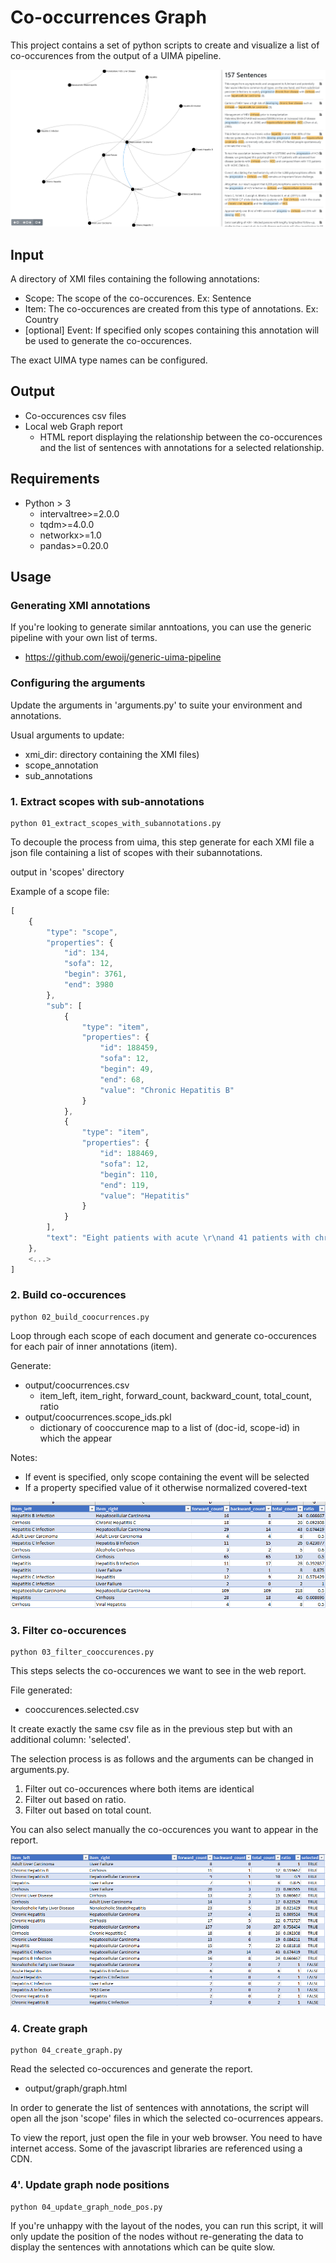 # Co-occurrences Graph

This project contains a set of python scripts to create and visualize a list of co-occurences from the output of a UIMA pipeline.

![co-occurences-image](https://raw.githubusercontent.com/ewoij/cooccurrences-graph/master/readme_images/graph.png)


## Input

A directory of XMI files containing the following annotations:
 - Scope: The scope of the co-occurences. Ex: Sentence
 - Item: The co-occurences are created from this type of annotations. Ex: Country
 - [optional] Event: If specified only scopes containing this annotation will be used to generate the co-occurences.

The exact UIMA type names can be configured.

## Output
 - Co-occurences csv files
 - Local web Graph report
    - HTML report displaying the relationship between the co-occurences and the list of sentences with annotations for a selected relationship.

## Requirements
 - Python > 3
    - intervaltree>=2.0.0
    - tqdm>=4.0.0
    - networkx>=1.0
    - pandas>=0.20.0

## Usage

### Generating XMI annotations
If you're looking to generate similar anntoations, you can use the generic pipeline with your own list of terms.
 - https://github.com/ewoij/generic-uima-pipeline

### Configuring the arguments

Update the arguments in 'arguments.py' to suite your environment and annotations.

Usual arguments to update:
 - xmi_dir: directory containing the XMI files)
 - scope_annotation
 - sub_annotations

### 1. Extract scopes with sub-annotations
```
python 01_extract_scopes_with_subannotations.py
```

To decouple the process from uima, this step generate for each XMI file a json file containing a list of scopes with their subannotations.

output in 'scopes' directory

Example of a scope file:

```javascript
[
    {
        "type": "scope",
        "properties": {
            "id": 134,
            "sofa": 12,
            "begin": 3761,
            "end": 3980
        },
        "sub": [
            {
                "type": "item",
                "properties": {
                    "id": 188459,
                    "sofa": 12,
                    "begin": 49,
                    "end": 68,
                    "value": "Chronic Hepatitis B"
                }
            },
            {
                "type": "item",
                "properties": {
                    "id": 188469,
                    "sofa": 12,
                    "begin": 110,
                    "end": 119,
                    "value": "Hepatitis"
                }
            }
        ],
        "text": "Eight patients with acute \r\nand 41 patients with chronic hepatitis B, 16 patients with \r\nchronic non-A, non-B hepatitis, and ten patients with \r\nprimary sclerosing cholangitis (PSC) were studied as dis- \r\nease controls."
    },
    <...>
]
```

### 2. Build co-occurences
```
python 02_build_coocurrences.py
```

Loop through each scope of each document and generate co-occurences for each pair of inner annotations (item).

Generate:
 - output/coocurrences.csv
    - item_left, item_right, forward_count, backward_count, total_count, ratio
 - output/coocurrences.scope_ids.pkl
    - dictionary of cooccurence map to a list of (doc-id, scope-id) in which the appear

Notes:
 - If event is specified, only scope containing the event will be selected
 - If a property specified value of it otherwise normalized covered-text

![co-occurences-image](https://raw.githubusercontent.com/ewoij/cooccurrences-graph/master/readme_images/cooccurences.png)

### 3. Filter co-occurences
```
python 03_filter_cooccurences.py
```

This steps selects the co-occurences we want to see in the web report.

File generated:
 - cooccurences.selected.csv

It create exactly the same csv file as in the previous step but with an additional column: 'selected'.

The selection process is as follows and the arguments can be changed in arguments.py.
 1. Filter out co-occurences where both items are identical
 2. Filter out based on ratio.
 3. Filter out based on total count.

You can also select manually the co-occurences you want to appear in the report.

![co-occurences-image](https://raw.githubusercontent.com/ewoij/cooccurrences-graph/master/readme_images/cooccurrences.selected.png)

### 4. Create graph
```
python 04_create_graph.py
```

Read the selected co-occurences and generate the report.
 - output/graph/graph.html

In order to generate the list of sentences with annotations, the script will open all the json 'scope' files in which the selected co-ocurrences appears.

To view the report, just open the file in your web browser. You need to have internet access. Some of the javascript libraries are referenced using a CDN.

### 4'. Update graph node positions
```
python 04_update_graph_node_pos.py
```

If you're unhappy with the layout of the nodes, you can run this script, it will only update the position of the nodes without re-generating the data to display the sentences with annotations which can be quite slow.

